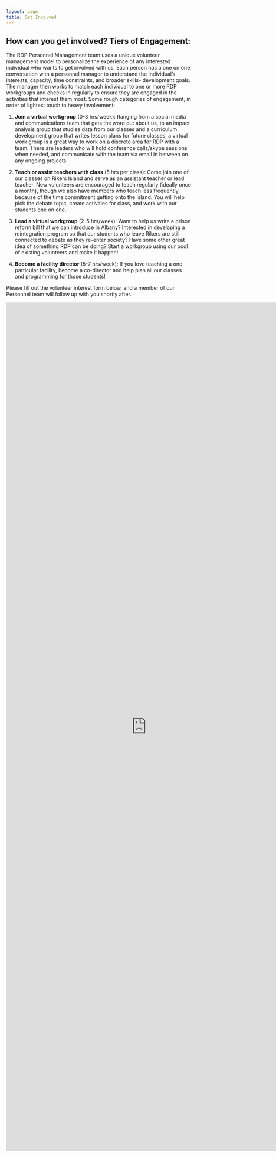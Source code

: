 ```yaml
---
layout: page
title: Get Involved
---
```


## How can you get involved? Tiers of Engagement:

The RDP Personnel Management team uses a unique volunteer management model to
personalize the experience of any interested individual who wants to get involved with
us. Each person has a one on one conversation with a personnel manager to
understand the individual’s interests, capacity, time constraints, and broader skills-
development goals. The manager then works to match each individual to one or more
RDP workgroups and checks in regularly to ensure they are engaged in the activities
that interest them most. Some rough categories of engagement, in order of lightest
touch to heavy involvement:

1. **Join a virtual workgroup** (0-3 hrs/week): Ranging from a social media and
communications team that gets the word out about us, to an impact analysis
group that studies data from our classes and a curriculum development group
that writes lesson plans for future classes, a virtual work group is a great way to
work on a discrete area for RDP with a team. There are leaders who will hold
conference calls/skype sessions when needed, and communicate with the team
via email in between on any ongoing projects.

2. **Teach or assist teachers with class** (5 hrs per class): Come join one of our
classes on Rikers Island and serve as an assistant teacher or lead teacher. New
volunteers are encouraged to teach regularly (ideally once a month), though we
also have members who teach less frequently because of the time commitment
getting onto the island. You will help pick the debate topic, create activities for
class, and work with our students one on one.

3. **Lead a virtual workgroup** (2-5 hrs/week): Want to help us write a prison reform
bill that we can introduce in Albany? Interested in developing a reintegration
program so that our students who leave Rikers are still connected to debate as
they re-enter society? Have some other great idea of something RDP can be
doing? Start a workgroup using our pool of existing volunteers and make it
happen!

4. **Become a facility director** (5-7 hrs/week): If you love teaching a one particular
facility, become a co-director and help plan all our classes and programming for
those students!

Please fill out the volunteer interest form below, and a member of our Personnel team
will follow up with you shortly after.

<iframe
  src="https://docs.google.com/forms/d/e/1FAIpQLSdZq21SrhloUsJiU4tg_lwfn8D2T-SOyq8OGCGHRNCGact1oQ/viewform?embedded=true"
  width="760" height="2300" frameborder="0" marginheight="0" marginwidth="0">
  Loading...
</iframe>
